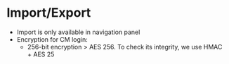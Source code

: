 [title]: #	"Import/Export"
[tags]: #	"import,faq,export,encryption,integrity"
[priority]: #	"602"
# Import/Export

- Import is only available in navigation panel 
- Encryption for CM login:
  - 256-bit encryption > AES 256. To check its integrity, we use HMAC + AES 25